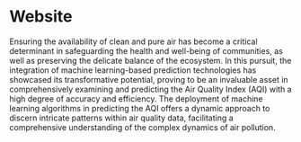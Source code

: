# Website
 Ensuring the availability of clean and pure air has become a critical determinant in
safeguarding the health and well-being of communities, as well as preserving the delicate
balance of the ecosystem. In this pursuit, the integration of machine learning-based
prediction technologies has showcased its transformative potential, proving to be an
invaluable asset in comprehensively examining and predicting the Air Quality Index (AQI)
with a high degree of accuracy and efficiency.
The deployment of machine learning algorithms in predicting the AQI offers a dynamic
approach to discern intricate patterns within air quality data, facilitating a comprehensive
understanding of the complex dynamics of air pollution.
